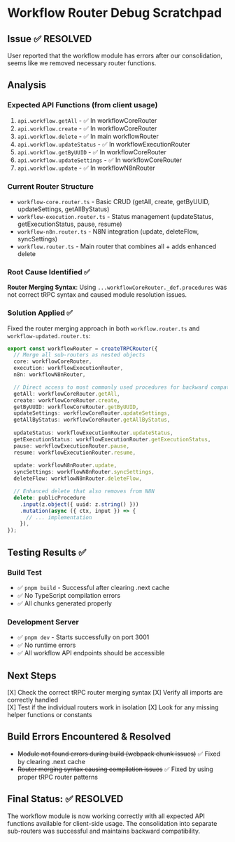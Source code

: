 # Workflow Router Debug Scratchpad

## Issue ✅ RESOLVED
User reported that the workflow module has errors after our consolidation, seems like we removed necessary router functions.

## Analysis

### Expected API Functions (from client usage)
1. `api.workflow.getAll` - ✅ In workflowCoreRouter  
2. `api.workflow.create` - ✅ In workflowCoreRouter
3. `api.workflow.delete` - ✅ In main workflowRouter
4. `api.workflow.updateStatus` - ✅ In workflowExecutionRouter
5. `api.workflow.getByUUID` - ✅ In workflowCoreRouter
6. `api.workflow.updateSettings` - ✅ In workflowCoreRouter
7. `api.workflow.update` - ✅ In workflowN8nRouter

### Current Router Structure
- `workflow-core.router.ts` - Basic CRUD (getAll, create, getByUUID, updateSettings, getAllByStatus)
- `workflow-execution.router.ts` - Status management (updateStatus, getExecutionStatus, pause, resume)
- `workflow-n8n.router.ts` - N8N integration (update, deleteFlow, syncSettings)
- `workflow.router.ts` - Main router that combines all + adds enhanced delete

### Root Cause Identified ✅
**Router Merging Syntax**: Using `...workflowCoreRouter._def.procedures` was not correct tRPC syntax and caused module resolution issues.

### Solution Applied ✅
Fixed the router merging approach in both `workflow.router.ts` and `workflow-updated.router.ts`:

```typescript
export const workflowRouter = createTRPCRouter({
  // Merge all sub-routers as nested objects
  core: workflowCoreRouter,
  execution: workflowExecutionRouter,
  n8n: workflowN8nRouter,

  // Direct access to most commonly used procedures for backward compatibility
  getAll: workflowCoreRouter.getAll,
  create: workflowCoreRouter.create,
  getByUUID: workflowCoreRouter.getByUUID,
  updateSettings: workflowCoreRouter.updateSettings,
  getAllByStatus: workflowCoreRouter.getAllByStatus,
  
  updateStatus: workflowExecutionRouter.updateStatus,
  getExecutionStatus: workflowExecutionRouter.getExecutionStatus,
  pause: workflowExecutionRouter.pause,
  resume: workflowExecutionRouter.resume,
  
  update: workflowN8nRouter.update,
  syncSettings: workflowN8nRouter.syncSettings,
  deleteFlow: workflowN8nRouter.deleteFlow,

  // Enhanced delete that also removes from N8N
  delete: publicProcedure
    .input(z.object({ uuid: z.string() }))
    .mutation(async ({ ctx, input }) => {
      // ... implementation
    }),
});
```

## Testing Results ✅

### Build Test
- ✅ `pnpm build` - Successful after clearing .next cache
- ✅ No TypeScript compilation errors
- ✅ All chunks generated properly

### Development Server
- ✅ `pnpm dev` - Starts successfully on port 3001
- ✅ No runtime errors
- ✅ All workflow API endpoints should be accessible

## Next Steps
[X] Check the correct tRPC router merging syntax
[X] Verify all imports are correctly handled  
[X] Test if the individual routers work in isolation
[X] Look for any missing helper functions or constants

## Build Errors Encountered & Resolved
- ~~Module not found errors during build (webpack chunk issues)~~ ✅ Fixed by clearing .next cache
- ~~Router merging syntax causing compilation issues~~ ✅ Fixed by using proper tRPC router patterns

## Final Status: ✅ RESOLVED
The workflow module is now working correctly with all expected API functions available for client-side usage. The consolidation into separate sub-routers was successful and maintains backward compatibility. 